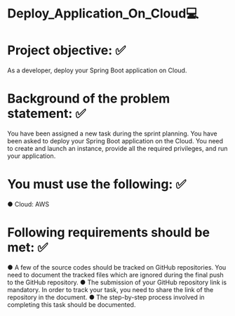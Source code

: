 # Deploy_Application_On_Cloud💻
# Project objective: ✅

As a developer, deploy your Spring Boot application on Cloud.


# Background of the problem statement: ✅

You have been assigned a new task during the sprint planning. You have been asked to deploy your Spring Boot application on the Cloud. You need to create and launch an instance, provide all the required privileges, and run your application. 


# You must use the following: ✅

● Cloud: AWS


# Following requirements should be met: ✅

● A few of the source codes should be tracked on GitHub repositories. You need to document the tracked files which are ignored during the final push to the GitHub repository.
● The submission of your GitHub repository link is mandatory. In order to track your task, you need to share the link of the repository in the document. 
● The step-by-step process involved in completing this task should be documented.
